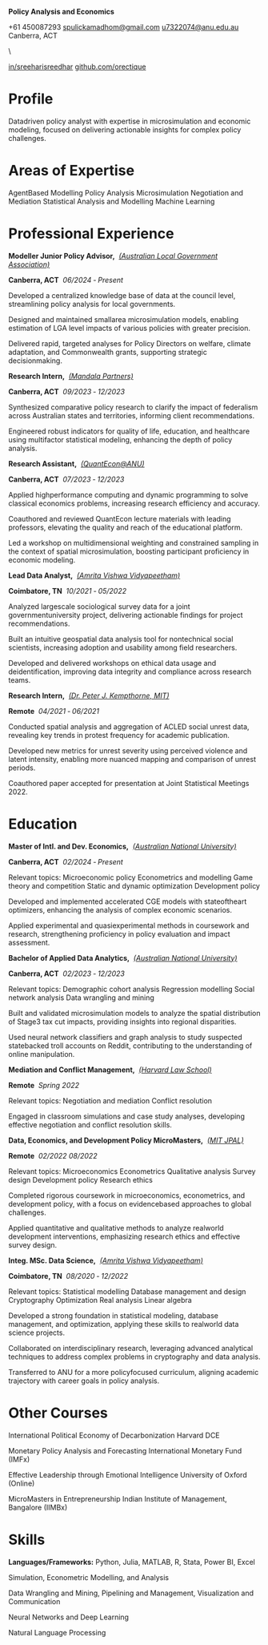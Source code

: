 
**Policy Analysis and Economics**



    
   +61 450087293   spulickamadhom@gmail.com u7322074@anu.edu.au   Canberra, ACT
    

\

   
   [in/sreeharisreedhar](https://www.linkedin.com/in/sreeharisreedhar/)   [github.com/orectique](https://github.com/orectique)
   


# Profile

Datadriven policy analyst with expertise in microsimulation and economic modeling, focused on delivering actionable insights for complex policy challenges.

# Areas of Expertise

AgentBased Modelling  Policy Analysis  Microsimulation  Negotiation and Mediation  Statistical Analysis and Modelling  Machine Learning

# Professional Experience

  
  **Modeller  Junior Policy Advisor,**  *[(Australian Local Government Association)](https://alga.com.au/)*
  

  
  **Canberra, ACT**  *06/2024 ‐ Present*
  



 Developed a centralized knowledge base of data at the council level, streamlining policy analysis for local governments.

 Designed and maintained smallarea microsimulation models, enabling estimation of LGA level impacts of various policies with greater precision.

 Delivered rapid, targeted analyses for Policy Directors on welfare, climate adaptation, and Commonwealth grants, supporting strategic decisionmaking.



  
  **Research Intern,**  *[(Mandala Partners)](https://mandalapartners.com/)*
  

  
  **Canberra, ACT**  *09/2023 ‐ 12/2023*
  



 Synthesized comparative policy research to clarify the impact of federalism across Australian states and territories, informing client recommendations.

 Engineered robust indicators for quality of life, education, and healthcare using multifactor statistical modeling, enhancing the depth of policy analysis.



  
  **Research Assistant,**  *[(QuantEcon@ANU)](https://quantecon.org/)*
  

  
  **Canberra, ACT**  *07/2023 ‐ 12/2023*
  



 Applied highperformance computing and dynamic programming to solve classical economics problems, increasing research efficiency and accuracy.

 Coauthored and reviewed QuantEcon lecture materials with leading professors, elevating the quality and reach of the educational platform.

 Led a workshop on multidimensional weighting and constrained sampling in the context of spatial microsimulation, boosting participant proficiency in economic modeling.



  
  **Lead Data Analyst,**  *[(Amrita Vishwa Vidyapeetham)](https://www.amrita.edu/)*
  

  
  **Coimbatore, TN**  *10/2021 ‐ 05/2022*
  



 Analyzed largescale sociological survey data for a joint governmentuniversity project, delivering actionable findings for project recommendations.

 Built an intuitive geospatial data analysis tool for nontechnical social scientists, increasing adoption and usability among field researchers.

 Developed and delivered workshops on ethical data usage and deidentification, improving data integrity and compliance across research teams.



  
  **Research Intern,**  *[(Dr. Peter J. Kempthorne, MIT)](https://math.mit.edu/directory/profile.html?pid=1521)*
  

  
  **Remote**  *04/2021 ‐ 06/2021*
  



 Conducted spatial analysis and aggregation of ACLED social unrest data, revealing key trends in protest frequency for academic publication.

 Developed new metrics for unrest severity using perceived violence and latent intensity, enabling more nuanced mapping and comparison of unrest periods.

 Coauthored paper accepted for presentation at Joint Statistical Meetings 2022.



# Education

  
  **Master of Intl. and Dev. Economics,**  *[(Australian National University)](https://www.anu.edu.au/)*
  

  
  **Canberra, ACT**  *02/2024 ‐ Present*
  

 Relevant topics: Microeconomic policy  Econometrics and modelling  Game theory and competition  Static and dynamic optimization  Development policy

 Developed and implemented accelerated CGE models with stateoftheart optimizers, enhancing the analysis of complex economic scenarios.

 Applied experimental and quasiexperimental methods in coursework and research, strengthening proficiency in policy evaluation and impact assessment.



  
  **Bachelor of Applied Data Analytics,**  *[(Australian National University)](https://www.anu.edu.au/)*
  

  
  **Canberra, ACT**  *02/2023 ‐ 12/2023*
  

 Relevant topics: Demographic cohort analysis  Regression modelling  Social network analysis  Data wrangling and mining

 Built and validated microsimulation models to analyze the spatial distribution of Stage3 tax cut impacts, providing insights into regional disparities.

 Used neural network classifiers and graph analysis to study suspected statebacked troll accounts on Reddit, contributing to the understanding of online manipulation.



  
  **Mediation and Conflict Management,**  *[(Harvard Law School)](https://www.pon.harvard.edu/)*
  

  
  **Remote**  *Spring 2022*
  

 Relevant topics: Negotiation and mediation  Conflict resolution

 Engaged in classroom simulations and case study analyses, developing effective negotiation and conflict resolution skills.



  
  **Data, Economics, and Development Policy  MicroMasters,**  *[(MIT  JPAL)](https://micromasters.mit.edu/dedp/)*
  

  
  **Remote**  *02/2022  08/2022*
  

 Relevant topics: Microeconomics  Econometrics  Qualitative analysis  Survey design  Development policy  Research ethics 

 Completed rigorous coursework in microeconomics, econometrics, and development policy, with a focus on evidencebased approaches to global challenges.

 Applied quantitative and qualitative methods to analyze realworld development interventions, emphasizing research ethics and effective survey design.

  
  **Integ. MSc. Data Science,**  *[(Amrita Vishwa Vidyapeetham)](https://www.amrita.edu/)*
  

  
  **Coimbatore, TN**  *08/2020 ‐ 12/2022*
  

 Relevant topics: Statistical modelling  Database management and design  Cryptography  Optimization  Real analysis  Linear algebra

 Developed a strong foundation in statistical modeling, database management, and optimization, applying these skills to realworld data science projects.

 Collaborated on interdisciplinary research, leveraging advanced analytical techniques to address complex problems in cryptography and data analysis.

 Transferred to ANU for a more policyfocused curriculum, aligning academic trajectory with career goals in policy analysis.



# Other Courses

 International Political Economy of Decarbonization  Harvard DCE

 Monetary Policy Analysis and Forecasting  International Monetary Fund (IMFx)

 Effective Leadership through Emotional Intelligence  University of Oxford (Online)

 MicroMasters in Entrepreneurship  Indian Institute of Management, Bangalore (IIMBx)

# Skills

 **Languages/Frameworks:** Python, Julia, MATLAB, R, Stata, Power BI, Excel

 Simulation, Econometric Modelling, and Analysis

 Data Wrangling and Mining, Pipelining and Management, Visualization and Communication

 Neural Networks and Deep Learning

 Natural Language Processing
